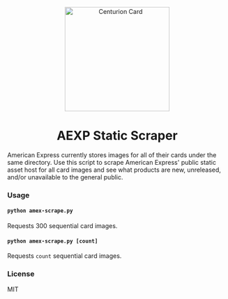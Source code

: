 
<p align="center">
    <img src="https://www.aexp-static.com/online/myca/shared/summary/cardasset/images/NUS000000186_480x304_STRAIGHT_96.gif" width="240px" alt="Centurion Card" />
    <h1 align="center">AEXP Static Scraper</h1>
</p>

American Express currently stores images for all of their cards under the same directory. Use this script to scrape American Express' public static asset host for all card images and see what products are new, unreleased, and/or unavailable to the general public.

### Usage

#### `python amex-scrape.py`

Requests 300 sequential card images.

#### `python amex-scrape.py [count]`

Requests `count` sequential card images.

### License

MIT